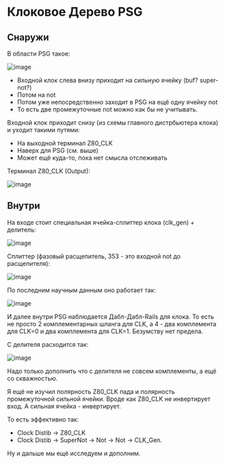 # Клоковое Дерево PSG

## Снаружи

В области PSG такое:

![image](https://user-images.githubusercontent.com/5828819/189532131-c1bba1f1-f104-4d26-8747-739a41bbed4e.png)

- Входной клок слева внизу приходит на сильную ячейку (buf? super-not?)
- Потом на not
- Потом уже непосредственно заходит в PSG на ещё одну ячейку not
- То есть две промежуточные not можно как бы не учитывать.

Входной клок приходит снизу (из схемы главного дистрбьютера клока) и уходит такими путями:
- На выходной терминал Z80_CLK
- Наверх для PSG (см. выше)
- Может ещё куда-то, пока нет смысла отслеживать

Терминал Z80_CLK (Output):

![image](https://user-images.githubusercontent.com/5828819/189531869-1f1e47c2-7f20-40f4-84f5-62f999ab6030.png)

## Внутри

На входе стоит специальная ячейка-сплиттер клока (clk_gen) + делитель:

![image](https://user-images.githubusercontent.com/5828819/189532518-c890a300-7e2e-4062-8671-c455de62b732.png)

Сплиттер (фазовый расщепитель, 353 - это входной not до расщепителя):

![image](https://user-images.githubusercontent.com/5828819/189533050-574eb151-a585-443c-aa10-63ce3d2917fd.png)

По последним научным данным оно работает так:

![image](https://user-images.githubusercontent.com/5828819/189532559-f9f13671-ce48-4d07-b6b1-8e17289e1bc3.png)

И далее внутри PSG наблюдается Дабл-Дабл-Rails для клока. То есть не просто 2 комплементарных шланга для CLK, а 4 - два комплемента для CLK=0 и два комплемента для CLK=1. Безумству нет предела.

С делителя расходится так:

![image](https://user-images.githubusercontent.com/5828819/189532689-1cd10aff-da9a-4b22-b837-a8547770aac5.png)

Надо только дополнить что с делителя не совсем комплементы, а ещё со скважностью. 

Я ещё не изучил полярность Z80_CLK пада и полярность промежуточной сильной ячейки.
Вроде как Z80_CLK не инвертирует вход.
А сильная ячейка - инвертирует.

То есть эффективно так:
- Clock Distib -> Z80_CLK
- Clock Distib -> SuperNot -> Not -> Not -> CLK_Gen.

Ну и дальше мы ещё исследуем и дополним.
